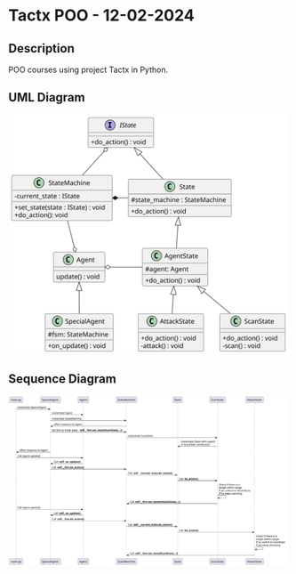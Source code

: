 # Tactx POO - 12-02-2024

## Description
POO courses using project Tactx in Python.

## UML Diagram
![UML](./diagram_class.svg)

## Sequence Diagram
![Sequence](./diagram_sequence.svg)